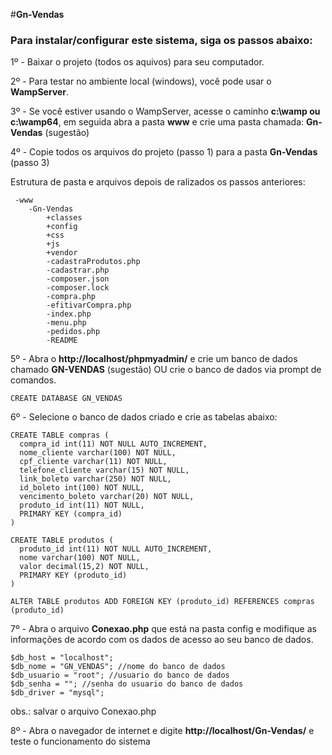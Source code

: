 #__Gn-Vendas__

### Para instalar/configurar este sistema, siga os passos abaixo: ### 

1º - Baixar o projeto (todos os aquivos) para seu computador.

2º - Para testar no ambiente local (windows), você pode usar o __WampServer__.

3º - Se você estiver usando o WampServer, acesse o caminho __c:\wamp ou c:\wamp64__, em seguida abra a pasta __www__  e  crie uma pasta chamada: __Gn-Vendas__  (sugestão) 

4º - Copie todos os arquivos do projeto (passo 1) para a pasta __Gn-Vendas__  (passo 3)

Estrutura de pasta e arquivos depois de ralizados os passos anteriores:  
 
```
 -www         
    -Gn-Vendas
        +classes
        +config
        +css
        +js
        +vendor
        -cadastraProdutos.php
        -cadastrar.php
        -composer.json
        -composer.lock
        -compra.php
        -efitivarCompra.php
        -index.php
        -menu.php
        -pedidos.php
        -README

```

5º - Abra o __http://localhost/phpmyadmin/__ e crie um banco de dados chamado __GN-VENDAS__  (sugestão) OU crie o banco de dados via prompt de comandos.
```
CREATE DATABASE GN_VENDAS
```

6º - Selecione o banco de dados criado e crie as tabelas abaixo:
 
```
CREATE TABLE compras (
  compra_id int(11) NOT NULL AUTO_INCREMENT,
  nome_cliente varchar(100) NOT NULL,
  cpf_cliente varchar(11) NOT NULL,
  telefone_cliente varchar(15) NOT NULL,
  link_boleto varchar(250) NOT NULL,
  id_boleto int(100) NOT NULL,
  vencimento_boleto varchar(20) NOT NULL,
  produto_id int(11) NOT NULL,
  PRIMARY KEY (compra_id)
)

CREATE TABLE produtos (
  produto_id int(11) NOT NULL AUTO_INCREMENT,
  nome varchar(100) NOT NULL,
  valor decimal(15,2) NOT NULL,
  PRIMARY KEY (produto_id)
)

ALTER TABLE produtos ADD FOREIGN KEY (produto_id) REFERENCES compras (produto_id)
```

7º - Abra o arquivo __Conexao.php__ que está na pasta config e modifique as informações de acordo com os dados de acesso ao seu banco de dados.

```
$db_host = "localhost";
$db_nome = "GN_VENDAS"; //nome do banco de dados
$db_usuario = "root"; //usuario do banco de dados
$db_senha = ""; //senha do usuario do banco de dados
$db_driver = "mysql";
```
obs.: salvar o arquivo Conexao.php

8º - Abra o navegador de internet e digite __http://localhost/Gn-Vendas/__  e teste o funcionamento do sistema
